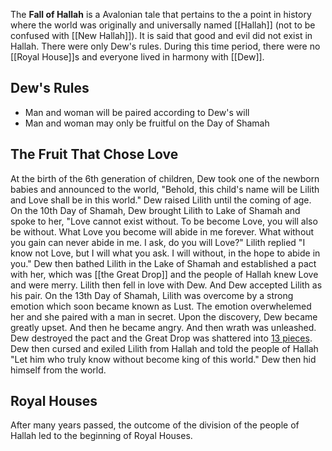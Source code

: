 The **Fall of Hallah** is a Avalonian tale that pertains to the a point in history where the world was originally and universally named [[Hallah]] (not to be confused with [[New Hallah]]). It is said that good and evil did not exist in Hallah. There were only Dew's rules. During this time period, there were no [[Royal House]]s and everyone lived in harmony with [[Dew]]. 

## Dew's Rules
* Man and woman will be paired according to Dew's will
* Man and woman may only be fruitful on the Day of Shamah

## The Fruit That Chose Love
At the birth of the 6th generation of children, Dew took one of the newborn babies and announced to the world, "Behold, this child's name will be Lilith and Love shall be in this world." Dew raised Lilith until the coming of age. On the 10th Day of Shamah, Dew brought Lilith to Lake of Shamah and spoke to her, "Love cannot exist without. To be become Love, you will also be without. What Love you become will abide in me forever. What without you gain can never abide in me. I ask, do you will Love?" Lilith replied "I know not Love, but I will what you ask. I will without, in the hope to abide in you." Dew then bathed Lilith in the Lake of Shamah and established a pact with her, which was [[the Great Drop]] and the people of Hallah knew Love and were merry. Lilith then fell in love with Dew. And Dew accepted Lilith as his pair. On the 13th Day of Shamah, Lilith was overcome by a strong emotion which soon became known as Lust. The emotion overwhelemed her and she paired with a man in secret. Upon the discovery, Dew became greatly upset. And then he became angry. And then wrath was unleashed. Dew destroyed the pact and the Great Drop was shattered into [13 pieces](/wiki/Tears). Dew then cursed and exiled Lilith from Hallah and told the people of Hallah "Let him who truly know without become king of this world." Dew then hid himself from the world.

## Royal Houses
After many years passed, the outcome of the division of the people of Hallah led to the beginning of Royal Houses.